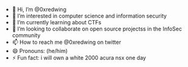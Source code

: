 - 👋 Hi, I’m @0xredwing
- 👀 I’m interested in computer science and information security
- 🌱 I’m currently learning about CTFs
- 💞️ I’m looking to collaborate on open source projectss in the InfoSec community
- 📫 How to reach me @0xredwing on twitter
- 😄 Pronouns: (he/him)
- ⚡ Fun fact: i will own a white 2000 acura nsx one day

<!---
0xredwing/0xredwing is a ✨ special ✨ repository because its `README.md` (this file) appears on your GitHub profile.
You can click the Preview link to take a look at your changes.
--->
